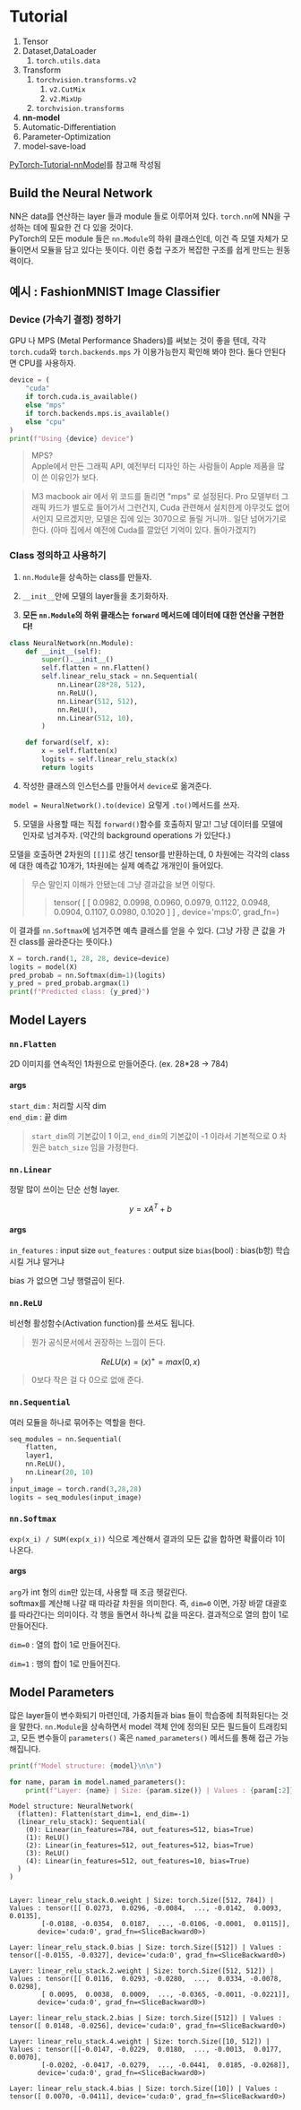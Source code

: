 # Tutorial

1. Tensor  
2. Dataset,DataLoader  
   1. `torch.utils.data`
3. Transform
   1. `torchvision.transforms.v2`
      1. `v2.CutMix`
      2. `v2.MixUp`
   2. `torchvision.transforms`
4. **nn-model**  
5. Automatic-Differentiation  
6. Parameter-Optimization  
7. model-save-load  

[PyTorch-Tutorial-nnModel](https://pytorch.org/tutorials/beginner/basics/buildmodel_tutorial.html)를 참고해 작성됨

## Build the Neural Network

NN은 data를 연산하는 layer 들과 module 들로 이루어져 있다. `torch.nn`에 NN을 구성하는 데에 필요한 건 다 있을 것이다.  
PyTorch의 모든 module 들은 `nn.Module`의 하위 클래스인데, 이건 즉 모델 자체가 모듈이면서 모듈을 담고 있다는 뜻이다. 이런 중첩 구조가 복잡한 구조를 쉽게 만드는 원동력이다.

## 예시 : FashionMNIST Image Classifier

### Device (가속기 결정) 정하기

GPU 나 MPS (Metal Performance Shaders)를 써보는 것이 좋을 텐데, 각각 `torch.cuda`와 `torch.backends.mps` 가 이용가능한지 확인해 봐야 한다. 둘다 안된다면 CPU를 사용하자.

```python
device = (
    "cuda"
    if torch.cuda.is_available()
    else "mps"
    if torch.backends.mps.is_available()
    else "cpu"
)
print(f"Using {device} device")
```

> MPS?   
> Apple에서 만든 그래픽 API, 예전부터 디자인 하는 사람들이 Apple 제품을 많이 쓴 이유인가 보다.

> M3 macbook air 에서 위 코드를 돌리면 "mps" 로 설정된다. Pro 모델부터 그래픽 카드가 별도로 들어가서 그런건지, Cuda 관련해서 설치한게 아무것도 없어서인지 모르겠지만, 모델은 집에 있는 3070으로 돌릴 거니까.. 일단 넘어가기로 한다. (아마 집에서 예전에 Cuda를 깔았던 기억이 있다. 돌아가겠지?)


### Class 정의하고 사용하기

1. `nn.Module`을 상속하는 class를 만들자.  
2. `__init__`안에 모델의 layer들을 초기화하자. 

3. **모든 `nn.Module`의 하위 클래스는 `forward` 메서드에 데이터에 대한 연산을 구현한다!**

```python
class NeuralNetwork(nn.Module):
    def __init__(self):
        super().__init__()
        self.flatten = nn.Flatten()
        self.linear_relu_stack = nn.Sequential(
            nn.Linear(28*28, 512),
            nn.ReLU(),
            nn.Linear(512, 512),
            nn.ReLU(),
            nn.Linear(512, 10),
        )

    def forward(self, x):
        x = self.flatten(x)
        logits = self.linear_relu_stack(x)
        return logits     
```

4. 작성한 클래스의 인스턴스를 만들어서 `device`로 옮겨준다.

`model = NeuralNetwork().to(device)` 요렇게 `.to()`메서드를 쓰자.

5. 모델을 사용할 때는 직접 `forward()`함수를 호출하지 말고! 그냥 데이터를 모델에 인자로 넘겨주자. (약간의 background operations 가 있단다.)

모델을 호출하면 2차원의 `[[]]`로 생긴 tensor를 반환하는데, 0 차원에는 각각의 class에 대한 예측값 10개가, 1차원에는 실제 예측값 개개인이 들어있다.
> 무슨 말인지 이해가 안됐는데 그냥 결과값을 보면 이렇다.
>> tensor( [ [ 0.0982, 0.0998, 0.0960, 0.0979, 0.1122, 0.0948, 0.0904, 0.1107, 0.0980, 0.1020 ] ] , device='mps:0', grad_fn=<SoftmaxBackward0>)

이 결과를 `nn.Softmax`에 넘겨주면 예측 클래스를 얻을 수 있다.
(그냥 가장 큰 값을 가진 class를 골라준다는 뜻이다.)

```python
X = torch.rand(1, 28, 28, device=device)
logits = model(X)
pred_probab = nn.Softmax(dim=1)(logits)
y_pred = pred_probab.argmax(1)
print(f"Predicted class: {y_pred}")
```

## Model Layers

### `nn.Flatten`

2D 이미지를 연속적인 1차원으로 만들어준다. (ex. 28*28 -> 784)

#### args

`start_dim` : 처리할 시작 dim  
`end_dim` : 끝 dim

> `start_dim`의 기본값이 1 이고, `end_dim`의 기본값이 -1 이라서
기본적으로 0 차원은 `batch_size` 임을 가정한다.

### `nn.Linear`
정말 많이 쓰이는 단순 선형 layer.

$$y=xA^T + b$$

#### args

`in_features` : input size
`out_features` : output size
`bias`(bool) : bias(b항) 학습 시킬 거냐 말거냐

bias 가 없으면 그냥 행렬곱이 된다.

### `nn.ReLU`

비선형 활성함수(Activation function)를 쓰셔도 됩니다.
> 뭔가 공식문서에서 권장하는 느낌이 든다.

$$ ReLU(x) = (x)^+= max(0,x) $$
> 0보다 작은 걸 다 0으로 없애 준다.

### `nn.Sequential`
여러 모듈을 하나로 묶어주는 역할을 한다.

```python
seq_modules = nn.Sequential(
    flatten,
    layer1,
    nn.ReLU(),
    nn.Linear(20, 10)
)
input_image = torch.rand(3,28,28)
logits = seq_modules(input_image)
```

### `nn.Softmax`
`exp(x_i) / SUM(exp(x_i))` 식으로 계산해서 결과의 모든 값을 합하면 확률이라 1이 나온다.

#### args

`arg`가 int 형의 `dim`만 있는데, 사용할 때 조금 헷갈린다.  
softmax를 계산해 나갈 때 따라갈 차원을 의미한다. 즉, `dim=0` 이면, 가장 바깥 대괄호를 따라간다는 의미이다.
각 행을 돌면서 하나씩 값을 따온다. 결과적으로 열의 합이 1로 만들어진다.

`dim=0` : 열의 합이 1로 만들어진다.

`dim=1` : 행의 합이 1로 만들어진다.

## Model Parameters

많은 layer들이 변수화되기 마련인데, 가중치들과 bias 들이 학습중에 최적화된다는 것을 말한다.
`nn.Module`을 상속하면서 model 객체 안에 정의된 모든 필드들이 트래킹되고, 모든 변수들이 `parameters()` 혹은 
`named_parameters()` 메서드를 통해 접근 가능해집니다.

```python
print(f"Model structure: {model}\n\n")

for name, param in model.named_parameters():
    print(f"Layer: {name} | Size: {param.size()} | Values : {param[:2]} \n")
```

```
Model structure: NeuralNetwork(
  (flatten): Flatten(start_dim=1, end_dim=-1)
  (linear_relu_stack): Sequential(
    (0): Linear(in_features=784, out_features=512, bias=True)
    (1): ReLU()
    (2): Linear(in_features=512, out_features=512, bias=True)
    (3): ReLU()
    (4): Linear(in_features=512, out_features=10, bias=True)
  )
)


Layer: linear_relu_stack.0.weight | Size: torch.Size([512, 784]) | Values : tensor([[ 0.0273,  0.0296, -0.0084,  ..., -0.0142,  0.0093,  0.0135],
        [-0.0188, -0.0354,  0.0187,  ..., -0.0106, -0.0001,  0.0115]],
       device='cuda:0', grad_fn=<SliceBackward0>)

Layer: linear_relu_stack.0.bias | Size: torch.Size([512]) | Values : tensor([-0.0155, -0.0327], device='cuda:0', grad_fn=<SliceBackward0>)

Layer: linear_relu_stack.2.weight | Size: torch.Size([512, 512]) | Values : tensor([[ 0.0116,  0.0293, -0.0280,  ...,  0.0334, -0.0078,  0.0298],
        [ 0.0095,  0.0038,  0.0009,  ..., -0.0365, -0.0011, -0.0221]],
       device='cuda:0', grad_fn=<SliceBackward0>)

Layer: linear_relu_stack.2.bias | Size: torch.Size([512]) | Values : tensor([ 0.0148, -0.0256], device='cuda:0', grad_fn=<SliceBackward0>)

Layer: linear_relu_stack.4.weight | Size: torch.Size([10, 512]) | Values : tensor([[-0.0147, -0.0229,  0.0180,  ..., -0.0013,  0.0177,  0.0070],
        [-0.0202, -0.0417, -0.0279,  ..., -0.0441,  0.0185, -0.0268]],
       device='cuda:0', grad_fn=<SliceBackward0>)

Layer: linear_relu_stack.4.bias | Size: torch.Size([10]) | Values : tensor([ 0.0070, -0.0411], device='cuda:0', grad_fn=<SliceBackward0>)
```